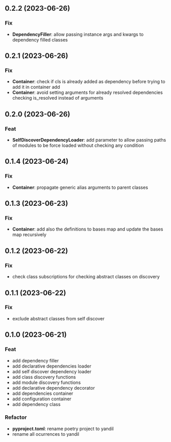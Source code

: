 ## 0.2.2 (2023-06-26)

### Fix

- **DependencyFiller**: allow passing instance args and kwargs to dependency filled classes

## 0.2.1 (2023-06-26)

### Fix

- **Container**: check if cls is already added as dependency before trying to add it in container add
- **Container**: avoid setting arguments for already resolved dependencies checking is_resolved instead of arguments

## 0.2.0 (2023-06-26)

### Feat

- **SelfDiscoverDependencyLoader**: add parameter to allow passing paths of modules to be force loaded without checking any condition

## 0.1.4 (2023-06-24)

### Fix

- **Container**: propagate generic alias arguments to parent classes

## 0.1.3 (2023-06-23)

### Fix

- **Container**: add also the definitions to bases map and update the bases map recursively

## 0.1.2 (2023-06-22)

### Fix

- check class subscriptions for checking abstract classes on discovery

## 0.1.1 (2023-06-22)

### Fix

- exclude abstract classes from self discover

## 0.1.0 (2023-06-21)

### Feat

- add dependency filler
- add declarative dependencies loader
- add self discover dependency loader
- add class discovery functions
- add module discovery functions
- add declarative dependency decorator
- add dependencies container
- add configuration container
- add dependency class

### Refactor

- **pyproject.toml**: rename poetry project to yandil
- rename all ocurrences to yandil
